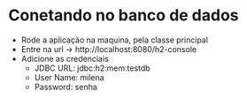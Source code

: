 # Conetando no banco de dados

- Rode a aplicação na maquina, pela classe principal
- Entre na url -> http://localhost:8080/h2-console
- Adicione as credenciais
  - JDBC URL: jdbc:h2:mem:testdb
  - User Name: milena
  - Password: senha